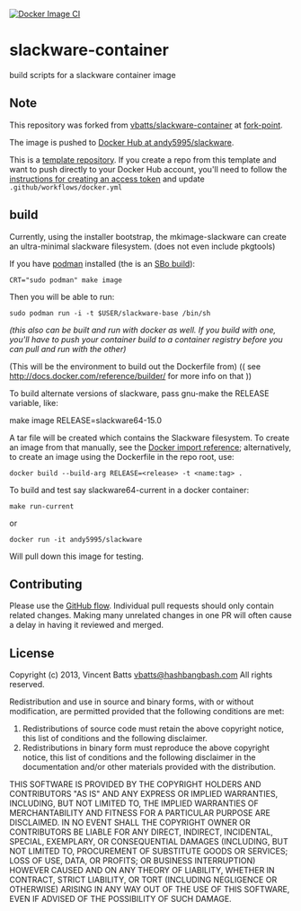 [![Docker Image CI](https://github.com/andy5995/slackware-container/actions/workflows/docker.yml/badge.svg)](https://github.com/andy5995/slackware-container/actions/workflows/docker.yml)

# slackware-container

build scripts for a slackware container image

## Note

This repository was forked from
[vbatts/slackware-container](https://github.com/vbatts/slackware-container/)
at
[fork-point](https://github.com/andy5995/slackware-container/tree/fork-point).

The image is pushed to [Docker Hub at
andy5995/slackware](https://hub.docker.com/repository/docker/andy5995/slackware/general).

This is a [template
repository](https://docs.github.com/en/repositories/creating-and-managing-repositories/creating-a-repository-from-a-template).
If you create a repo from this template and want to push directly to your
Docker Hub account, you'll need to follow the [instructions for creating an
access token](https://docs.docker.com/docker-hub/access-tokens/) and update
`.github/workflows/docker.yml`

## build

Currently, using the installer bootstrap, the mkimage-slackware can create an
ultra-minimal slackware filesystem. (does not even include pkgtools)

If you have [podman](https://github.com/containers/libpod/tree/master/cmd/podman) installed (the is an [SBo build](https://slackbuilds.org/repository/14.2/system/podman/)):

```shell
CRT="sudo podman" make image
```

Then you will be able to run:

```shell
sudo podman run -i -t $USER/slackware-base /bin/sh
```

_(this also can be built and run with docker as well. If you build with one, you'll have to push your container build to a container registry before you can pull and run with the other)_

(This will be the environment to build out the Dockerfile from)
(( see http://docs.docker.com/reference/builder/ for more info on that ))


To build alternate versions of slackware, pass gnu-make the RELEASE variable, like:

   make image RELEASE=slackware64-15.0

A tar file will be created which contains the Slackware filesystem. To create
an image from that manually, see the [Docker import
reference](https://docs.docker.com/engine/reference/commandline/import/);
alternatively, to create an image using the Dockerfile in the repo root, use:

    docker build --build-arg RELEASE=<release> -t <name:tag> .

To build and test say slackware64-current in a docker container:

    make run-current

or

    docker run -it andy5995/slackware


Will pull down this image for testing.

## Contributing

Please use the [GitHub
flow](https://docs.github.com/en/get-started/quickstart/github-flow).
Individual pull requests should only contain related changes. Making many
unrelated changes in one PR will often cause a delay in having it reviewed and
merged.

## License

Copyright (c) 2013, Vincent Batts <vbatts@hashbangbash.com>
All rights reserved.

Redistribution and use in source and binary forms, with or without
modification, are permitted provided that the following conditions are met:

1. Redistributions of source code must retain the above copyright notice, this
   list of conditions and the following disclaimer.
2. Redistributions in binary form must reproduce the above copyright notice,
   this list of conditions and the following disclaimer in the documentation
   and/or other materials provided with the distribution.

THIS SOFTWARE IS PROVIDED BY THE COPYRIGHT HOLDERS AND CONTRIBUTORS "AS IS" AND
ANY EXPRESS OR IMPLIED WARRANTIES, INCLUDING, BUT NOT LIMITED TO, THE IMPLIED
WARRANTIES OF MERCHANTABILITY AND FITNESS FOR A PARTICULAR PURPOSE ARE
DISCLAIMED. IN NO EVENT SHALL THE COPYRIGHT OWNER OR CONTRIBUTORS BE LIABLE FOR
ANY DIRECT, INDIRECT, INCIDENTAL, SPECIAL, EXEMPLARY, OR CONSEQUENTIAL DAMAGES
(INCLUDING, BUT NOT LIMITED TO, PROCUREMENT OF SUBSTITUTE GOODS OR SERVICES;
LOSS OF USE, DATA, OR PROFITS; OR BUSINESS INTERRUPTION) HOWEVER CAUSED AND
ON ANY THEORY OF LIABILITY, WHETHER IN CONTRACT, STRICT LIABILITY, OR TORT
(INCLUDING NEGLIGENCE OR OTHERWISE) ARISING IN ANY WAY OUT OF THE USE OF THIS
SOFTWARE, EVEN IF ADVISED OF THE POSSIBILITY OF SUCH DAMAGE.
